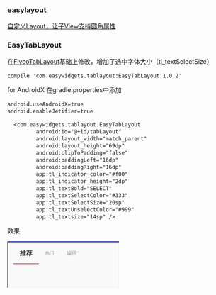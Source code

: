 ### easylayout
[自定义Layout，让子View支持圆角属性](https://www.jianshu.com/p/afc930586210)

### EasyTabLayout
在[FlycoTabLayout](https://github.com/H07000223/FlycoTabLayout)基础上修改，增加了选中字体大小（tl_textSelectSize）
```
compile 'com.easywidgets.tablayout:EasyTabLayout:1.0.2'
```
for AndroidX
在gradle.properties中添加
```
android.useAndroidX=true
android.enableJetifier=true
```

```
  <com.easywidgets.tablayout.EasyTabLayout
         android:id="@+id/tabLayout"
         android:layout_width="match_parent"
         android:layout_height="69dp"
         android:clipToPadding="false"
         android:paddingLeft="16dp"
         android:paddingRight="16dp"
         app:tl_indicator_color="#f00"
         app:tl_indicator_height="2dp"
         app:tl_textBold="SELECT"
         app:tl_textSelectColor="#333"
         app:tl_textSelectSize="20sp"
         app:tl_textUnselectColor="#999"
         app:tl_textsize="14sp" />
```
效果

<img src="./screen/easytablayout.gif" width="50%">